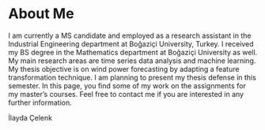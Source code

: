 # About Me

I am currently a MS candidate and employed as a research assistant in the Industrial Engineering department at Boğaziçi University, Turkey. I received my BS degree in the Mathematics department at Boğaziçi University as well. My main research areas are time series data analysis and machine learning. My thesis objective is on wind power forecasting by adapting a feature transformation technique. I am planning to present my thesis defense in this semester. In this page, you find some of my work on the assignments for my master’s courses. Feel free to contact me if you are interested in any further information.

İlayda Çelenk

